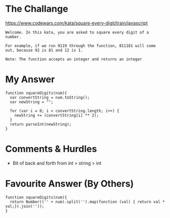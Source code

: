 # The Challange

https://www.codewars.com/kata/square-every-digit/train/javascript

```
Welcome. In this kata, you are asked to square every digit of a number.

For example, if we run 9119 through the function, 811181 will come out, because 92 is 81 and 12 is 1.

Note: The function accepts an integer and returns an integer
```

# My Answer

```
function squareDigits(num){
  var convertString = num.toString();
  var newString = "";
  
  for (var i = 0; i < convertString.length; i++) {
    newString += (convertString[i] ** 2);
  }
  return parseInt(newString);
}
```

# Comments & Hurdles

* Bit of back and forth from int > string > int

# Favourite Answer (By Others)
```
function squareDigits(num){
  return Number(('' + num).split('').map(function (val) { return val * val;}).join(''));
}
```